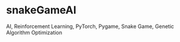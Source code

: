# snakeGameAI
AI, Reinforcement Learning, PyTorch, Pygame, Snake Game, Genetic Algorithm Optimization